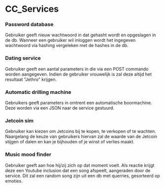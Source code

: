 # CC_Services

### Password database
Gebruiker geeft nieuw wachtwoord in dat gehasht wordt en opgeslagen in de db. Wanneer een gebruiker wil inloggen wordt het ingegeven wachtwoord via hashing vergeleken met de hashes in de db.

### Dating service
Gebruiker geeft een aantal parameters in die via een POST commando worden aangegeven. Indien de gebruiker vrouwelijk is zal deze altijd het resultaat "Jethro" krijgen.

### Automatic drilling machine
Gebruikers geeft parameters in omtrent een automatische boormachine. Deze worden via een JSON naar de service gestuurd.

### Jetcoin sim
Gebruiker kan kiezen om Jetcoins bij te kopen, te verkopen of te wachten. Naargelang de keuze van gebruikers hiervan zal de waarde van de Jetcoin stijgen of dalen en kan je bijhouden of je winst of verlies maakt.

### Music mood finder
Gebruiker geeft aan hoe hij/zij zich op dat moment voelt. Als reactie krijgt deze een Youtube inclusion dat een song afspeelt, aangeraden door de service. Dit zal een random song zijn uit een db met querries, gesorteerd op emoties.

